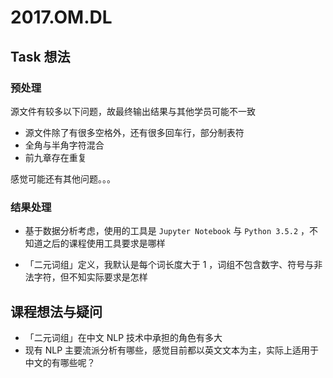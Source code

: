 # 2017.OM.DL

## Task 想法

### 预处理

源文件有较多以下问题，故最终输出结果与其他学员可能不一致

- 源文件除了有很多空格外，还有很多回车行，部分制表符
- 全角与半角字符混合
- 前九章存在重复

感觉可能还有其他问题。。。

### 结果处理

- 基于数据分析考虑，使用的工具是 ``Jupyter Notebook`` 与 ``Python 3.5.2`` ，不知道之后的课程使用工具要求是哪样

- 「二元词组」定义，我默认是每个词长度大于 1 ，词组不包含数字、符号与非法字符，但不知实际要求是怎样

## 课程想法与疑问

- 「二元词组」在中文 NLP 技术中承担的角色有多大
- 现有 NLP 主要流派分析有哪些，感觉目前都以英文文本为主，实际上适用于中文的有哪些呢？


